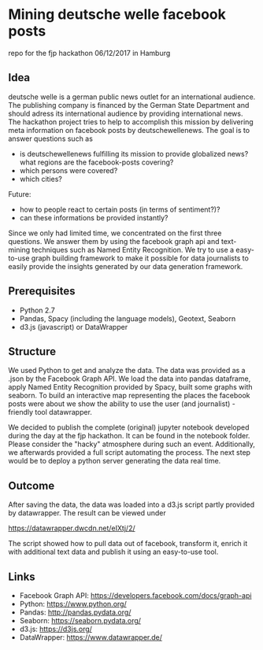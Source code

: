# Mining deutsche welle facebook posts

repo for the fjp hackathon 06/12/2017 in Hamburg

## Idea

deutsche welle is a german public news outlet for an international audience. 
The publishing company is financed by the German State Department and should adress its international audience by providing international news.
The hackathon project tries to help to accomplish this mission by delivering meta information on facebook posts by deutschewellenews. The goal is to answer questions such as

* is deutschewellenews fulfilling its mission to provide globalized news? what regions are the facebook-posts covering?
* which persons were covered?
* which cities?

Future:
* how to people react to certain posts (in terms of sentiment?)?
* can these informations be provided instantly?

Since we only had limited time, we concentrated on the first three questions. We answer them by using the facebook graph api and text-mining techniques such as Named Entity Recognition. We try to use a easy-to-use graph building framework to make it possible for data journalists to easily provide the insights generated by our data generation framework.

## Prerequisites

* Python 2.7
* Pandas, Spacy (including the language models), Geotext, Seaborn
* d3.js (javascript) or DataWrapper

## Structure

We used Python to get and analyze the data. The data was provided as a .json by the Facebook Graph API. We load the data into pandas dataframe, apply Named Entity Recognition provided by Spacy, built some graphs with seaborn. To build an interactive map representing the places the facebook posts were about we show the ability to use the user (and journalist) -friendly tool datawrapper.

We decided to publish the complete (original) jupyter notebook developed during the day at the fjp hackathon. It can be found in the notebook folder. Please consider the "hacky" atmosphere during such an event. Additionally, we afterwards provided a full script automating the process. The next step would be to deploy a python server generating the data real time.

## Outcome

After saving the data, the data was loaded into a d3.js script partly provided by datawrapper.
The result can be viewed under

https://datawrapper.dwcdn.net/eIXtj/2/

The script showed how to pull data out of facebook, transform it, enrich it with additional text data and publish it using an easy-to-use tool.

## Links

* Facebook Graph API: https://developers.facebook.com/docs/graph-api
* Python: https://www.python.org/
* Pandas: http://pandas.pydata.org/
* Seaborn: https://seaborn.pydata.org/
* d3.js: https://d3js.org/
* DataWrapper: https://www.datawrapper.de/
